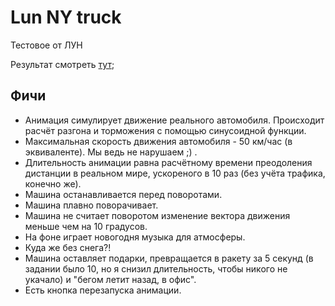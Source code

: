 # Lun NY truck

Тестовое от ЛУН

Результат смотреть [тут](https://romanborodatov.github.io/lun/);

## Фичи

- Анимация симулирует движение реального автомобиля. Происходит расчёт разгона и торможения с помощью синусоидной функции.
- Максимальная скорость движения автомобиля - 50 км/час (в эквиваленте). Мы ведь не нарушаем ;) .
- Длительность анимации равна расчётному времени преодоления дистанции в реальном мире, ускореного в 10 раз (без учёта трафика, конечно же).
- Машина останавливается перед поворотами.
- Машина плавно поворачивает.
- Машина не считает поворотом изменение вектора движения меньше чем на 10 градусов.
- На фоне играет новогодня музыка для атмосферы.
- Куда же без снега?!
- Машина оставляет подарки, превращается в ракету за 5 секунд (в задании было 10, но я снизил длительность, чтобы никого не укачало) и "бегом летит назад, в офис".
- Есть кнопка перезапуска анимации.
